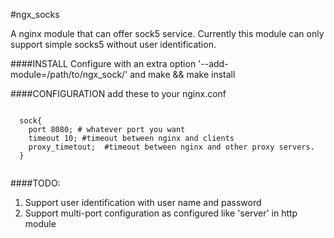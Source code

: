 #ngx_socks

A nginx module that can offer sock5 service. Currently this module can only
support simple socks5 without user identification.

####INSTALL
  Configure with an extra option '--add-module=/path/to/ngx_sock/' and make && make install
  
####CONFIGURATION
  add these to your nginx.conf
  <pre><code>
  sock{
    port 8080; # whatever port you want
    timeout 10; #timeout between nginx and clients
    proxy_timetout;  #timeout between nginx and other proxy servers.
  }
  </code></pre>

####TODO:
1. Support user identification with user name and password
2. Support multi-port configuration as configured like 'server' in http module
  
